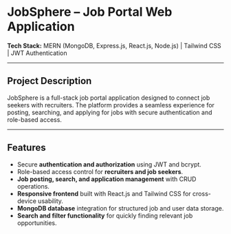 # JobSphere – Job Portal Web Application

**Tech Stack:** MERN (MongoDB, Express.js, React.js, Node.js) | Tailwind CSS | JWT Authentication  

---

## Project Description
JobSphere is a full-stack job portal application designed to connect job seekers with recruiters. The platform provides a seamless experience for posting, searching, and applying for jobs with secure authentication and role-based access.

---

## Features
- Secure **authentication and authorization** using JWT and bcrypt.  
- Role-based access control for **recruiters and job seekers**.  
- **Job posting, search, and application management** with CRUD operations.  
- **Responsive frontend** built with React.js and Tailwind CSS for cross-device usability.  
- **MongoDB database** integration for structured job and user data storage.  
- **Search and filter functionality** for quickly finding relevant job opportunities.  


